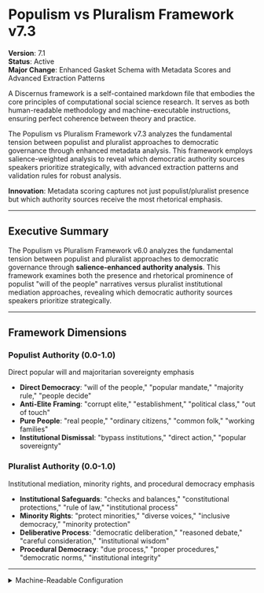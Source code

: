 # Populism vs Pluralism Framework v7.3

**Version**: 7.1  
**Status**: Active  
**Major Change**: Enhanced Gasket Schema with Metadata Scores and Advanced Extraction Patterns

A Discernus framework is a self-contained markdown file that embodies the core principles of computational social science research. It serves as both human-readable methodology and machine-executable instructions, ensuring perfect coherence between theory and practice.

The Populism vs Pluralism Framework v7.3 analyzes the fundamental tension between populist and pluralist approaches to democratic governance through enhanced metadata analysis. This framework employs salience-weighted analysis to reveal which democratic authority sources speakers prioritize strategically, with advanced extraction patterns and validation rules for robust analysis.

**Innovation**: Metadata scoring captures not just populist/pluralist presence but which authority sources receive the most rhetorical emphasis.

---

## Executive Summary

The Populism vs Pluralism Framework v6.0 analyzes the fundamental tension between populist and pluralist approaches to democratic governance through **salience-enhanced authority analysis**. This framework examines both the presence and rhetorical prominence of populist "will of the people" narratives versus pluralist institutional mediation approaches, revealing which democratic authority sources speakers prioritize strategically.

---

## Framework Dimensions

### **Populist Authority (0.0-1.0)**
Direct popular will and majoritarian sovereignty emphasis
- **Direct Democracy**: "will of the people," "popular mandate," "majority rule," "people decide"
- **Anti-Elite Framing**: "corrupt elite," "establishment," "political class," "out of touch"
- **Pure People**: "real people," "ordinary citizens," "common folk," "working families"
- **Institutional Dismissal**: "bypass institutions," "direct action," "popular sovereignty"

### **Pluralist Authority (0.0-1.0)**  
Institutional mediation, minority rights, and procedural democracy emphasis
- **Institutional Safeguards**: "checks and balances," "constitutional protections," "rule of law," "institutional process"
- **Minority Rights**: "protect minorities," "diverse voices," "inclusive democracy," "minority protection"
- **Deliberative Process**: "democratic deliberation," "reasoned debate," "careful consideration," "institutional wisdom"
- **Procedural Democracy**: "due process," "proper procedures," "democratic norms," "institutional integrity"

---

<details><summary>Machine-Readable Configuration</summary>

```json
{
  "name": "populism_pluralism_v7_1",
  "version": "v7.3",
  "display_name": "Populism vs Pluralism Framework v7.3",
  "analysis_variants": {
    "default": {
      "description": "Salience-enhanced populist vs pluralist democratic authority analysis with raw analysis log output.",
      "analysis_prompt": "You are an expert in democratic theory and political communication with deep understanding of populist and pluralist dynamics across diverse contexts. Your task is to analyze the provided text using the Populism vs Pluralism Framework v7.3, which measures democratic authority tensions through two key dimensions with enhanced metadata reporting and salience-weighted analysis.\n\nThe framework evaluates democratic authority across two dimensions:\n\n**Populist Authority** (0.0-1.0): Direct popular will and majoritarian sovereignty emphasis, including markers like 'will of the people,' 'popular mandate,' 'majority rule,' 'corrupt elite,' 'establishment,' 'real people,' 'ordinary citizens,' 'bypass institutions.'\n\n**Pluralist Authority** (0.0-1.0): Institutional mediation, minority rights, and procedural democracy emphasis, including markers like 'checks and balances,' 'constitutional protections,' 'rule of law,' 'protect minorities,' 'diverse voices,' 'democratic deliberation,' 'due process.'\n\nFor each dimension, provide:\n- **Score (0.0-1.0)**: Based on strength of evidence in the text\n- **Salience (0.0-1.0)**: How central is this dimension to this specific text?\n- **Confidence (0.0-1.0)**: How certain are you in this assessment?\n\nWrite a comprehensive analytical report that covers:\n- Application of the Populism vs Pluralism methodology to this specific text\n- Detailed analysis of each dimension with scores, salience, confidence, and evidence\n- Assessment of democratic authority tensions and rhetorical emphasis patterns\n- Overall authority profile with salience weighting\n- Key insights about the speaker's approach to democratic legitimacy\n\nEmbed your numerical assessments naturally within the analysis. For example: 'This text demonstrates strong populist authority (populist authority score: 0.8, salience: 0.9, confidence: 0.7) with frequent appeals to direct popular will.' Focus on rigorous intellectual analysis supported by direct textual evidence and clear reasoning for all scores and metadata."
    }
  },
  "dimension_groups": {
      "authority_sources": ["populist_authority", "pluralist_authority"]
  },
  "calculation_spec": {
    "democratic_authority_balance": "populist_authority_score - pluralist_authority_score"
  },
  "reliability_rubric": {
    "cronbachs_alpha": {
      "excellent": [0.80, 1.0],
      "good": [0.70, 0.79],
      "acceptable": [0.60, 0.69],
      "poor": [0.0, 0.59]
    },
    "notes": "Defines quality thresholds for framework reliability. The Synthesis Agent uses this for automated fit assessment."
  },
  "gasket_schema": {
    "version": "7.1",
    "extraction_method": "intelligent_extractor",
    "target_keys": [
      "populist_authority_score",
      "pluralist_authority_score",
      "populist_authority_salience",
      "pluralist_authority_salience",
      "populist_authority_confidence",
      "pluralist_authority_confidence"
    ],
    "extraction_patterns": {
      "populist_authority_score": ["populist.{0,20}authority.{0,20}score", "populist.{0,20}authority.{0,20}rating", "populist\\s*authority\\s*:\\s*[0-9]"],
      "pluralist_authority_score": ["pluralist.{0,20}authority.{0,20}score", "pluralist.{0,20}authority.{0,20}rating", "pluralist\\s*authority\\s*:\\s*[0-9]"],
      "populist_authority_salience": ["populist.{0,20}authority.{0,20}salience", "populist.{0,20}authority.{0,20}importance", "populist.{0,20}centrality"],
      "pluralist_authority_salience": ["pluralist.{0,20}authority.{0,20}salience", "pluralist.{0,20}authority.{0,20}importance", "pluralist.{0,20}centrality"],
      "populist_authority_confidence": ["populist.{0,20}authority.{0,20}confidence", "populist.{0,20}authority.{0,20}certainty", "populist.{0,20}sure"],
      "pluralist_authority_confidence": ["pluralist.{0,20}authority.{0,20}confidence", "pluralist.{0,20}authority.{0,20}certainty", "pluralist.{0,20}sure"]
    },
    "validation_rules": {
      "required_fields": [
        "populist_authority_score", "pluralist_authority_score"
      ],
      "score_ranges": {"min": 0.0, "max": 1.0},
      "metadata_ranges": {
        "salience": {"min": 0.0, "max": 1.0},
        "confidence": {"min": 0.0, "max": 1.0}
      },
      "fallback_strategy": "use_default_values"
    }
  }
}
```

</details>